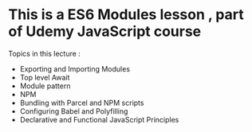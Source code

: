 # This is a ES6 Modules lesson , part of Udemy JavaScript course

Topics in this lecture :

- Exporting and Importing Modules
- Top level Await
- Module pattern
- NPM
- Bundling with Parcel and NPM scripts
- Configuring Babel and Polyfilling
- Declarative and Functional JavaScript Principles
